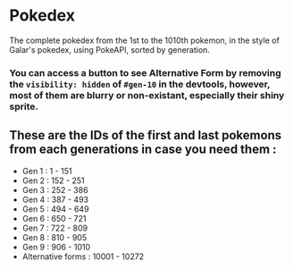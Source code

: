 # Pokedex
The complete pokedex from the 1st to the 1010th pokemon, in the style of Galar's pokedex, using PokeAPI, sorted by generation.

### You can access a button to see Alternative Form by removing the `visibility: hidden` of `#gen-10` in the devtools, however, most of them are blurry or non-existant, especially their shiny sprite.

## These are the IDs of the first and last pokemons from each generations in case you need them :

- Gen 1 : 1 - 151
- Gen 2 : 152 - 251
- Gen 3 : 252 - 386
- Gen 4 : 387 - 493
- Gen 5 : 494 - 649
- Gen 6 : 650 - 721
- Gen 7 : 722 - 809
- Gen 8 : 810 - 905
- Gen 9 : 906 - 1010
- Alternative forms : 10001 - 10272
